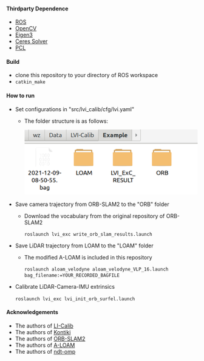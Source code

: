#### Thirdparty Dependence

- [ROS](http://wiki.ros.org/ROS/Installation)
- [OpenCV](https://opencv.org/releases/)
- [Eigen3](https://eigen.tuxfamily.org/index.php?title=Main_Page)
- [Ceres Solver](http://ceres-solver.org/)
- [PCL](https://pointclouds.org/)

#### Build

- clone this repository to your directory of ROS workspace
-  ```catkin_make```

#### How to run
- Set configurations in "src/lvi_calib/cfg/lvi.yaml"

  - The folder structure is as follows:

    ![](src/lvi_exc/pic/folder.png)

- Save camera trajectory from ORB-SLAM2 to the "ORB" folder

  - Download the vocabulary from the original repository of ORB-SLAM2

    ```roslaun
    roslaunch lvi_exc write_orb_slam_results.launch
    ```

- Save LiDAR trajectory from LOAM to the "LOAM" folder

  - The modified A-LOAM is included in this repository

    ``````
    roslaunch aloam_velodyne aloam_velodyne_VLP_16.launch bag_filename:=YOUR_RECORDED_BAGFILE
    ``````

- Calibrate LiDAR-Camera-IMU extrinsics

  ```roslaunch lvi_exc lvi_init_orb_surfel.launch ```

#### Acknowledgements

- The authors of [LI-Calib]()
- The authors of [Kontiki]()
- The authors of [ORB-SLAM2]()
- The authors of [A-LOAM]()
- The authors of [ndt-omp]()